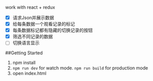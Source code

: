 work with react + redux

- [x] 请求Json并展示数据
- [x] 给每条数据一个观看记录的标记
- [x] 每条数据标记都有隐藏的切换记录的按钮
- [x] 筛选不同记录的数据
- [ ] 切换语言显示

##Getting Started

1. npm install
2. ```npm run dev``` for watch mode. ```npm run build``` for production mode
3. open index.html